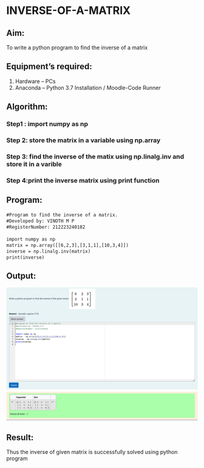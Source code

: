 # INVERSE-OF-A-MATRIX
## Aim:
To write a python program to find the inverse of a matrix
## Equipment’s required:
1. 	Hardware – PCs
2. 	Anaconda – Python 3.7 Installation / Moodle-Code Runner
## Algorithm:
### Step1 : import numpy as np
### Step 2: store the matrix in a variable using np.array
### Step 3: find the inverse of the matix using np.linalg.inv and store it in a varible
### Step 4:print the inverse matrix using print function 

## Program:
```
#Program to find the inverse of a matrix.
#Developed by: VINOTH M P
#RegisterNumber: 212223240182

import numpy as np
matrix = np.array([[6,2,3],[3,1,1],[10,3,4]])
inverse = np.linalg.inv(matrix)
print(inverse)
```
## Output:
![alt text](image.png)
## Result:
Thus the inverse of given matrix is successfully solved using python program

